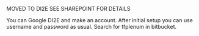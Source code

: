 MOVED TO DI2E SEE SHAREPOINT FOR DETAILS

You can Google DI2E and make an account. After initial setup you can use username
and password as usual. Search for tfplenum in bitbucket.
